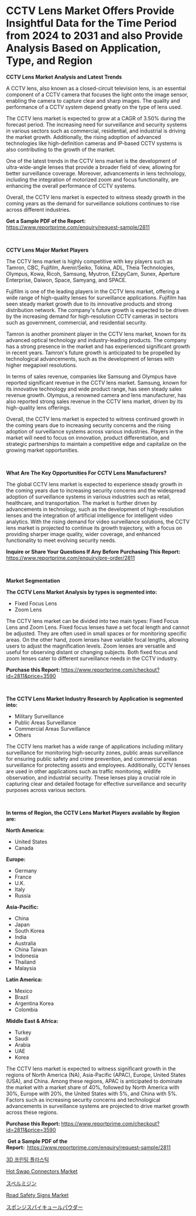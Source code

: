 <p><h1>CCTV Lens Market Offers Provide Insightful Data for the Time Period from 2024 to 2031 and also Provide Analysis Based on Application, Type, and Region</h1></p><p><strong>CCTV Lens Market Analysis and Latest Trends</strong></p>
<p><p>A CCTV lens, also known as a closed-circuit television lens, is an essential component of a CCTV camera that focuses the light onto the image sensor, enabling the camera to capture clear and sharp images. The quality and performance of a CCTV system depend greatly on the type of lens used.</p><p>The CCTV lens market is expected to grow at a CAGR of 3.50% during the forecast period. The increasing need for surveillance and security systems in various sectors such as commercial, residential, and industrial is driving the market growth. Additionally, the rising adoption of advanced technologies like high-definition cameras and IP-based CCTV systems is also contributing to the growth of the market.</p><p>One of the latest trends in the CCTV lens market is the development of ultra-wide-angle lenses that provide a broader field of view, allowing for better surveillance coverage. Moreover, advancements in lens technology, including the integration of motorized zoom and focus functionality, are enhancing the overall performance of CCTV systems.</p><p>Overall, the CCTV lens market is expected to witness steady growth in the coming years as the demand for surveillance solutions continues to rise across different industries.</p></p>
<p><strong>Get a Sample PDF of the Report:&nbsp;</strong> <a href="https://www.reportprime.com/enquiry/request-sample/2811">https://www.reportprime.com/enquiry/request-sample/2811</a></p>
<p>&nbsp;</p>
<p><strong>CCTV Lens Major Market Players</strong></p>
<p><p>The CCTV lens market is highly competitive with key players such as Tamron, CBC, Fujifilm, Avenir/Seiko, Tokina, ADL, Theia Technologies, Olympus, Kowa, Ricoh, Samsung, Myutron, EZspyCam, Sunex, Aperture Enterprise, Daiwon, Space, Samyang, and SPACE. </p><p>Fujifilm is one of the leading players in the CCTV lens market, offering a wide range of high-quality lenses for surveillance applications. Fujifilm has seen steady market growth due to its innovative products and strong distribution network. The company's future growth is expected to be driven by the increasing demand for high-resolution CCTV cameras in sectors such as government, commercial, and residential security.</p><p>Tamron is another prominent player in the CCTV lens market, known for its advanced optical technology and industry-leading products. The company has a strong presence in the market and has experienced significant growth in recent years. Tamron's future growth is anticipated to be propelled by technological advancements, such as the development of lenses with higher megapixel resolutions.</p><p>In terms of sales revenue, companies like Samsung and Olympus have reported significant revenue in the CCTV lens market. Samsung, known for its innovative technology and wide product range, has seen steady sales revenue growth. Olympus, a renowned camera and lens manufacturer, has also reported strong sales revenue in the CCTV lens market, driven by its high-quality lens offerings.</p><p>Overall, the CCTV lens market is expected to witness continued growth in the coming years due to increasing security concerns and the rising adoption of surveillance systems across various industries. Players in the market will need to focus on innovation, product differentiation, and strategic partnerships to maintain a competitive edge and capitalize on the growing market opportunities.</p></p>
<p>&nbsp;</p>
<p><strong>What Are The Key Opportunities For CCTV Lens Manufacturers?</strong></p>
<p><p>The global CCTV lens market is expected to experience steady growth in the coming years due to increasing security concerns and the widespread adoption of surveillance systems in various industries such as retail, healthcare, and transportation. The market is further driven by advancements in technology, such as the development of high-resolution lenses and the integration of artificial intelligence for intelligent video analytics. With the rising demand for video surveillance solutions, the CCTV lens market is projected to continue its growth trajectory, with a focus on providing sharper image quality, wider coverage, and enhanced functionality to meet evolving security needs.</p></p>
<p><strong>Inquire or Share Your Questions If Any Before Purchasing This Report:</strong> <a href="https://www.reportprime.com/enquiry/pre-order/2811">https://www.reportprime.com/enquiry/pre-order/2811</a></p>
<p>&nbsp;</p>
<p><strong>Market Segmentation</strong></p>
<p><strong>The CCTV Lens Market Analysis by types is segmented into:</strong></p>
<p><ul><li>Fixed Focus Lens</li><li>Zoom Lens</li></ul></p>
<p><p>The CCTV lens market can be divided into two main types: Fixed Focus Lens and Zoom Lens. Fixed focus lenses have a set focal length and cannot be adjusted. They are often used in small spaces or for monitoring specific areas. On the other hand, zoom lenses have variable focal lengths, allowing users to adjust the magnification levels. Zoom lenses are versatile and useful for observing distant or changing subjects. Both fixed focus and zoom lenses cater to different surveillance needs in the CCTV industry.</p></p>
<p><strong>Purchase this Report:&nbsp;</strong><a href="https://www.reportprime.com/checkout?id=2811&price=3590">https://www.reportprime.com/checkout?id=2811&price=3590</a></p>
<p>&nbsp;</p>
<p><strong>The CCTV Lens Market Industry Research by Application is segmented into:</strong></p>
<p><ul><li>Military Surveillance</li><li>Public Areas Surveillance</li><li>Commercial Areas Surveillance</li><li>Others</li></ul></p>
<p><p>The CCTV lens market has a wide range of applications including military surveillance for monitoring high-security zones, public areas surveillance for ensuring public safety and crime prevention, and commercial areas surveillance for protecting assets and employees. Additionally, CCTV lenses are used in other applications such as traffic monitoring, wildlife observation, and industrial security. These lenses play a crucial role in capturing clear and detailed footage for effective surveillance and security purposes across various sectors.</p></p>
<p>&nbsp;</p>
<p><strong>In terms of Region, the CCTV Lens Market Players available by Region are:</strong></p>
<p>
    <p> <strong> North America: </strong>
        <ul>
            <li>United States</li>
            <li>Canada</li>
        </ul>
        </p> 
    <p> <strong> Europe: </strong>
        <ul>
            <li>Germany</li>
            <li>France</li>
            <li>U.K.</li>
            <li>Italy</li>
            <li>Russia</li>
        </ul>
        </p> 
    <p> <strong> Asia-Pacific: </strong>
        <ul>
            <li>China</li>
            <li>Japan</li>
            <li>South Korea</li>
            <li>India</li>
            <li>Australia</li>
            <li>China Taiwan</li>
            <li>Indonesia</li>
            <li>Thailand</li>
            <li>Malaysia</li>
        </ul>
        </p> 
    <p> <strong> Latin America: </strong>
        <ul>
            <li>Mexico</li>
            <li>Brazil</li>
            <li>Argentina Korea</li>
            <li>Colombia</li>
        </ul>
        </p> 
    <p> <strong> Middle East & Africa: </strong>
        <ul>
            <li>Turkey</li>
            <li>Saudi</li>
            <li>Arabia</li>
            <li>UAE</li>
            <li>Korea</li>
        </ul>
    </p>
    </p>
<p><p>The CCTV lens market is expected to witness significant growth in the regions of North America (NA), Asia-Pacific (APAC), Europe, United States (USA), and China. Among these regions, APAC is anticipated to dominate the market with a market share of 40%, followed by North America with 30%, Europe with 20%, the United States with 5%, and China with 5%. Factors such as increasing security concerns and technological advancements in surveillance systems are projected to drive market growth across these regions.</p></p>
<p><strong>Purchase this Report: </strong><a href="https://www.reportprime.com/checkout?id=2811&price=3590">https://www.reportprime.com/checkout?id=2811&price=3590</a></p>
<p>&nbsp;<strong>Get a Sample PDF of the Report:&nbsp;&nbsp;</strong><a href="https://www.reportprime.com/enquiry/request-sample/2811">https://www.reportprime.com/enquiry/request-sample/2811</a></p>
<p><strong></strong></p>
<p><p><a href="https://github.com/AlbertotDouglas44367/Market-Research-Report-List-1/blob/main/272319911640.md">3D 프린팅 플라스틱</a></p><p><a href="https://github.com/brentleyjimmiealvaradoz4l1rea/Market-Research-Report-List-1/blob/main/hot-swap-connectors-market.md">Hot Swap Connectors Market</a></p><p><a href="https://github.com/gfggqjbfys368009/Market-Research-Report-List-1/blob/main/124490612395.md">スペルミジン</a></p><p><a href="https://issuu.com/reportprime-2/docs/road-safety-signs-market-size-2030.pptx">Road Safety Signs Market</a></p><p><a href="https://github.com/qwpelcjko9242629/Market-Research-Report-List-1/blob/main/749288912394.md">スポンジスパイキュールパウダー</a></p></p>